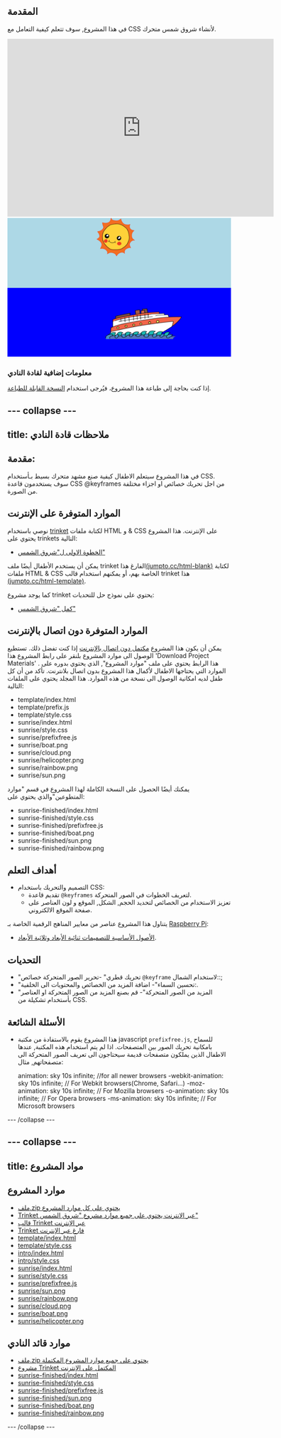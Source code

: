 ## المقدمة

في هذا المشروع, سوف تتعلم كيفية التعامل مع CSS لأنشاء شروق شمس متحرك.

<div class="trinket">
  <iframe src="https://trinket.io/embed/html/abcc0284a3?outputOnly=true&start=result" width="600" height="400" frameborder="0" marginwidth="0" marginheight="0" allowfullscreen>
  </iframe>
  <img src="images/sunrise-final.png">
</div>

### معلومات إضافية لقادة النادي

إذا كنت بحاجة إلى طباعة هذا المشروع، فيُرجى استخدام [النسخة القابلة للطباعة](https://projects.raspberrypi.org/en/projects/sunrise/print).

## \--- collapse \---

## title: ملاحظات قادة النادي

## مقدمة:

في هذا المشروع سيتعلم الاطفال كيفية صنع مشهد متحرك بسيط بـأستخدام CSS. سوف يستخدمون قاعدة CSS @keyframes من اجل تحريك خصائص او اجزاء مختلفة من الصورة.

## الموارد المتوفرة على الإنترنت

نوصي باستخدام [trinket](https://trinket.io/) لكتابة ملفات HTML و & CSS على الإنترنت. هذا المشروع يحتوي على trinkets التالية:

+ [الخطوة الاولى ل"شروق الشمس"](http://jumpto.cc/web-sunrise)

يمكن أن يستخدم الأطفال أيضًا ملف trinket الفارغ هذا[(jumpto.cc/html-blank)](http://jumpto.cc/html-blank) لكتابة ملفات HTML & CSS الخاصة بهم، أو يمكنهم استخدام قالب trinket هذا [(jumpto.cc/html-template)](http://jumpto.cc/html-template).

كما يوجد مشروع trinket يحتوي على نموذج حل للتحديات:

+ [كمل "شروق الشمس"](https://trinket.io/html/abcc0284a3)

## الموارد المتوفرة دون اتصال بالإنترنت

يمكن أن يكون هذا المشروع [مكتمل دون اتصال بالإنترنت](../offline.html) إذا كنت تفضل ذلك. تستطيع الوصول الى موارد المشروع بلنقر على رابط المشروع هذا 'Download Project Materials' . هذا الرابط يحتوي على ملف "موارد المشروع", الذي يحتوي بدوره على الموارد التي يحتاجها الاطفال لأكمال هذا المشروع بدون اتصال بلانترنت. تأكد من أن كل طفل لديه امكانية الوصول الى نسخة من هذه الموارد. هذا المجلد يحتوي على الملفات التالية:

+ template/index.html
+ template/prefix.js
+ template/style.css
+ sunrise/index.html
+ sunrise/style.css
+ sunrise/prefixfree.js
+ sunrise/boat.png
+ sunrise/cloud.png
+ sunrise/helicopter.png
+ sunrise/rainbow.png
+ sunrise/sun.png

يمكنك أيضًا الحصول على النسخة الكاملة لهذا المشروع في قسم "موارد المتطوعين"والذي يحتوي على:

+ sunrise-finished/index.html
+ sunrise-finished/style.css
+ sunrise-finished/prefixfree.js
+ sunrise-finished/boat.png
+ sunrise-finished/sun.png
+ sunrise-finished/rainbow.png

## أهداف التعلم

+ التصميم والتحريك باستخدام CSS: 
    + تقديم قاعدة `@keyframes` لتعريف الخطوات في الصور المتحركة.
    + تعزيز الاستخدام من الخصائص لتحديد الحجم, الشكل, الموقع و لون العناصر على صفحة الموقع الالكتروني.

يتناول هذا المشروع عناصر من معايير المناهج الرقمية الخاصة بـ [Raspberry Pi](http://rpf.io/curriculum):

+ [الأصول الأساسية للتصميمات ثنائية الأبعاد وثلاثية الأبعاد](https://www.raspberrypi.org/curriculum/design/creator).

## التحديات

+ "تحريك قطري" -تحرير الصور المتحركة خصائص `@keyframe` لاستخدام الشمال::;
+ "تحسين السماء"- اضافة المزيد من الخصائص والمحتويات الى الخلفية:.
+ "المزيد من الصور المتحركة"- قم بصنع المزيد من الصور المتحركة او العناصر بأستخدام تشكيلة من CSS. 

## الأسئلة الشائعة

+ هذا المشروع يقوم بالاستفادة من مكتبة javascript `prefixfree.js`, للسماح بامكانية تحريك الصور بين المتصفحات. اذا لم يتم استخدام هذه المكتبة, عندها الاطفال الذين يملكون متصفحات قديمة سيحتاجون الى تعريف الصور المتحركة الى متصفحاتهم, مثال:

    animation: sky 10s infinite;            //for all newer browsers
    -webkit-animation: sky 10s infinite;    // For Webkit browsers(Chrome, Safari...)
    -moz-animation: sky 10s infinite;       // For Mozilla browsers
    -o-animation: sky 10s infinite;         // For Opera browsers
    -ms-animation: sky 10s infinite;        // For Microsoft browsers 
    

\--- /collapse \---

## \--- collapse \---

## title: مواد المشروع

## موارد المشروع

+ [ملف.zip يحتوي على كل موارد المشروع](https://github.com/raspberrypilearning/sunrise/raw/master/en/resources/sunrise-project-resources.zip)
+ [ Trinket عبر الانترنت يحتوي على جميع موارد مشروع "شروق الشمس"](http://jumpto.cc/web-sunrise)
+ [قالب Trinket عبر الإنترنت](http://jumpto.cc/trinket-template)
+ [Trinket فارغ عبر الإنترنت](http://jumpto.cc/trinket-blank)
+ [template/index.html](https://github.com/raspberrypilearning/sunrise/raw/master/en/resources/template-index.html)
+ [template/style.css](https://github.com/raspberrypilearning/sunrise/raw/master/en/resources/template-style.css)
+ [intro/index.html](https://github.com/raspberrypilearning/sunrise/raw/master/en/resources/intro-index.html)
+ [intro/style.css](https://github.com/raspberrypilearning/sunrise/raw/master/en/resources/intro-style.css)
+ [sunrise/index.html](https://github.com/raspberrypilearning/sunrise/raw/master/en/resources/sunrise-index.html)
+ [sunrise/style.css](https://github.com/raspberrypilearning/sunrise/raw/master/en/resources/sunrise-style.css)
+ [sunrise/prefixfree.js](https://github.com/raspberrypilearning/sunrise/raw/master/en/resources/sunrise-prefixfree.js)
+ [sunrise/sun.png](https://github.com/raspberrypilearning/sunrise/raw/master/en/resources/sunrise-sun.png)
+ [sunrise/rainbow.png](https://github.com/raspberrypilearning/sunrise/raw/master/en/resources/sunrise-rainbow.png)
+ [sunrise/cloud.png](https://github.com/raspberrypilearning/sunrise/raw/master/en/resources/sunrise-cloud.png)
+ [sunrise/boat.png](https://github.com/raspberrypilearning/sunrise/raw/master/en/resources/sunrise-boat.png)
+ [sunrise/helicopter.png](https://github.com/raspberrypilearning/sunrise/raw/master/en/resources/sunrise-helicopter.png)

## موارد قائد النادي

+ [ملف.zip يحتوي على جميع موارد المشروع المكتملة](https://github.com/raspberrypilearning/sunrise/raw/master/en/resources/sunrise-volunteer-resources.zip)
+ [مشروع Trinket المكتمل على الإنترنت](https://trinket.io/html/abcc0284a3)
+ [sunrise-finished/index.html](https://github.com/raspberrypilearning/sunrise/raw/master/en/resources/sunrise-finished-index.html)
+ [sunrise-finished/style.css](https://github.com/raspberrypilearning/sunrise/raw/master/en/resources/sunrise-finished-style.css)
+ [sunrise-finished/prefixfree.js](https://github.com/raspberrypilearning/sunrise/raw/master/en/resources/sunrise-finished-prefixfree.js)
+ [sunrise-finished/sun.png](https://github.com/raspberrypilearning/sunrise/raw/master/en/resources/sunrise-finished-sun.png)
+ [sunrise-finished/boat.png](https://github.com/raspberrypilearning/sunrise/raw/master/en/resources/sunrise-finished-boat.png)
+ [sunrise-finished/rainbow.png](https://github.com/raspberrypilearning/sunrise/raw/master/en/resources/sunrise-finished-rainbow.png)

\--- /collapse \---